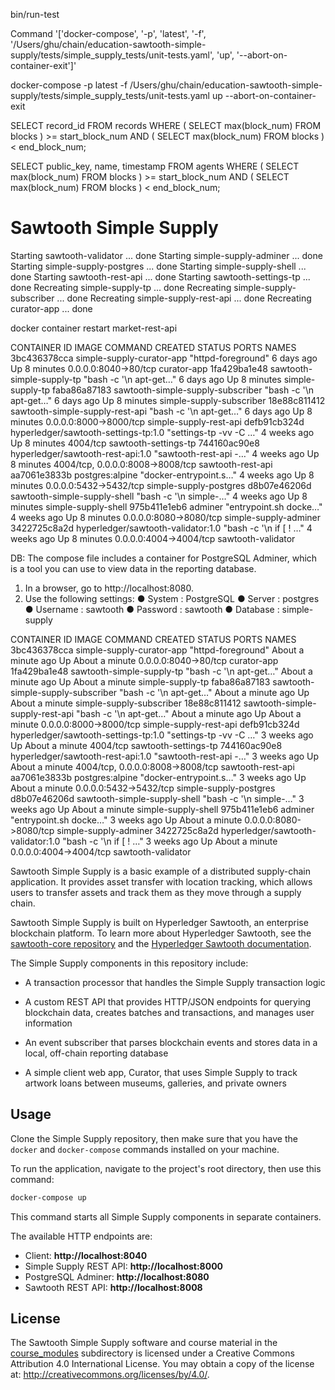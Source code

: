 bin/run-test


Command '['docker-compose', '-p', 'latest', '-f', '/Users/ghu/chain/education-sawtooth-simple-supply/tests/simple_supply_tests/unit-tests.yaml', 'up', '--abort-on-container-exit']' 

docker-compose -p latest -f /Users/ghu/chain/education-sawtooth-simple-supply/tests/simple_supply_tests/unit-tests.yaml up --abort-on-container-exit

 SELECT record_id FROM records
        WHERE (
SELECT max(block_num) FROM blocks
) >= start_block_num
        AND (
SELECT max(block_num) FROM blocks
) < end_block_num;

SELECT public_key, name, timestamp FROM agents
        WHERE (
SELECT max(block_num) FROM blocks
) >= start_block_num
        AND (
SELECT max(block_num) FROM blocks
) < end_block_num;


# Sawtooth Simple Supply
Starting sawtooth-validator     ... done
Starting simple-supply-adminer  ... done
Starting simple-supply-postgres ... done
Starting simple-supply-shell    ... done
Starting sawtooth-rest-api      ... done
Starting sawtooth-settings-tp   ... done
Recreating simple-supply-tp         ... done
Recreating simple-supply-subscriber ... done
Recreating simple-supply-rest-api   ... done
Recreating curator-app              ... done



docker container restart market-rest-api

CONTAINER ID        IMAGE                                  COMMAND                   CREATED             STATUS              PORTS                              NAMES
3bc436378cca        simple-supply-curator-app              "httpd-foreground"        6 days ago          Up 8 minutes        0.0.0.0:8040->80/tcp               curator-app
1fa429ba1e48        sawtooth-simple-supply-tp              "bash -c '\n  apt-get…"   6 days ago          Up 8 minutes                                           simple-supply-tp
faba86a87183        sawtooth-simple-supply-subscriber      "bash -c '\n  apt-get…"   6 days ago          Up 8 minutes                                           simple-supply-subscriber
18e88c811412        sawtooth-simple-supply-rest-api        "bash -c '\n  apt-get…"   6 days ago          Up 8 minutes        0.0.0.0:8000->8000/tcp             simple-supply-rest-api
defb91cb324d        hyperledger/sawtooth-settings-tp:1.0   "settings-tp -vv -C …"    4 weeks ago         Up 8 minutes        4004/tcp                           sawtooth-settings-tp
744160ac90e8        hyperledger/sawtooth-rest-api:1.0      "sawtooth-rest-api -…"    4 weeks ago         Up 8 minutes        4004/tcp, 0.0.0.0:8008->8008/tcp   sawtooth-rest-api
aa7061e3833b        postgres:alpine                        "docker-entrypoint.s…"    4 weeks ago         Up 8 minutes        0.0.0.0:5432->5432/tcp             simple-supply-postgres
d8b07e46206d        sawtooth-simple-supply-shell           "bash -c '\n  simple-…"   4 weeks ago         Up 8 minutes                                           simple-supply-shell
975b411e1eb6        adminer                                "entrypoint.sh docke…"    4 weeks ago         Up 8 minutes        0.0.0.0:8080->8080/tcp             simple-supply-adminer
3422725c8a2d        hyperledger/sawtooth-validator:1.0     "bash -c '\n  if [ ! …"   4 weeks ago         Up 8 minutes        0.0.0.0:4004->4004/tcp             sawtooth-validator


DB:
The compose file includes a container for PostgreSQL Adminer, which is a tool you can use to view data in the
reporting database.
1. In a browser, go to http://localhost:8080.
2. Use the following settings:
● System : PostgreSQL
● Server : postgres
● Username : sawtooth
● Password : sawtooth
● Database : simple-supply


CONTAINER ID        IMAGE                                  COMMAND                   CREATED              STATUS              PORTS                              NAMES
3bc436378cca        simple-supply-curator-app              "httpd-foreground"        About a minute ago   Up About a minute   0.0.0.0:8040->80/tcp               curator-app
1fa429ba1e48        sawtooth-simple-supply-tp              "bash -c '\n  apt-get…"   About a minute ago   Up About a minute                                      simple-supply-tp
faba86a87183        sawtooth-simple-supply-subscriber      "bash -c '\n  apt-get…"   About a minute ago   Up About a minute                                      simple-supply-subscriber
18e88c811412        sawtooth-simple-supply-rest-api        "bash -c '\n  apt-get…"   About a minute ago   Up About a minute   0.0.0.0:8000->8000/tcp             simple-supply-rest-api
defb91cb324d        hyperledger/sawtooth-settings-tp:1.0   "settings-tp -vv -C …"    3 weeks ago          Up About a minute   4004/tcp                           sawtooth-settings-tp
744160ac90e8        hyperledger/sawtooth-rest-api:1.0      "sawtooth-rest-api -…"    3 weeks ago          Up About a minute   4004/tcp, 0.0.0.0:8008->8008/tcp   sawtooth-rest-api
aa7061e3833b        postgres:alpine                        "docker-entrypoint.s…"    3 weeks ago          Up About a minute   0.0.0.0:5432->5432/tcp             simple-supply-postgres
d8b07e46206d        sawtooth-simple-supply-shell           "bash -c '\n  simple-…"   3 weeks ago          Up About a minute                                      simple-supply-shell
975b411e1eb6        adminer                                "entrypoint.sh docke…"    3 weeks ago          Up About a minute   0.0.0.0:8080->8080/tcp             simple-supply-adminer
3422725c8a2d        hyperledger/sawtooth-validator:1.0     "bash -c '\n  if [ ! …"   3 weeks ago          Up About a minute   0.0.0.0:4004->4004/tcp             sawtooth-validator


Sawtooth Simple Supply is a basic example of a distributed supply-chain
application. It provides asset transfer with location tracking, which allows
users to transfer assets and track them as they move through a supply chain.

Sawtooth Simple Supply is built on Hyperledger Sawtooth, an enterprise
blockchain platform. To learn more about Hyperledger Sawtooth, see the
[sawtooth-core repository](https://github.com/hyperledger/sawtooth-core) and the
[Hyperledger Sawtooth documentation](https://sawtooth.hyperledger.org/docs/).

The Simple Supply components in this repository include:

- A transaction processor that handles the Simple Supply transaction logic

- A custom REST API that provides HTTP/JSON endpoints for querying blockchain
  data, creates batches and transactions, and manages user information

- An event subscriber that parses blockchain events and stores data in a local,
  off-chain reporting database

- A simple client web app, Curator, that uses Simple Supply to track artwork
  loans between museums, galleries, and private owners

## Usage


Clone the Simple Supply repository, then make sure that you have the `docker`
and `docker-compose` commands installed on your machine.

To run the application, navigate to the project's root directory, then use
this command:

```bash
docker-compose up
```

This command starts all Simple Supply components in separate containers.

The available HTTP endpoints are:
- Client: **http://localhost:8040**
- Simple Supply REST API: **http://localhost:8000**
- PostgreSQL Adminer: **http://localhost:8080**
- Sawtooth REST API: **http://localhost:8008**

## License

The Sawtooth Simple Supply software and course material in the
[course_modules](course_modules) subdirectory is licensed under a
Creative Commons Attribution 4.0 International License.  You may obtain a copy
of the license at: http://creativecommons.org/licenses/by/4.0/.
